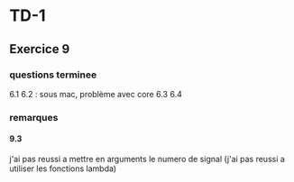 # TD-1

## Exercice 9

### questions terminee

6.1
6.2 : sous mac, problème avec core
6.3
6.4

### remarques

#### 9.3

j'ai pas reussi a mettre en arguments le numero de signal (j'ai pas reussi a utiliser les fonctions lambda)

